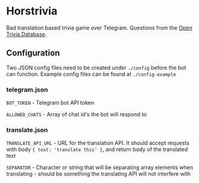 # Horstrivia

Bad translation based trivia game over Telegram. Questions from the [Open Trivia Database](https://opentdb.com/).

## Configuration

Two JSON config files need to be created under `./config` before the bot can function. Example config files can be found at `./config-example`

### telegram.json

`BOT_TOKEN` - Telegram bot API token

`ALLOWED_CHATS` - Array of chat id's the bot will respond to

### translate.json

`TRANSLATE_API_URL` - URL for the translation API. It should accept requests with body `{ text: 'translate this' }`, and return body of the translated text

`SEPARATOR` - Character or string that will be separating array elements when translating - should be something the translating API will not interfere with


